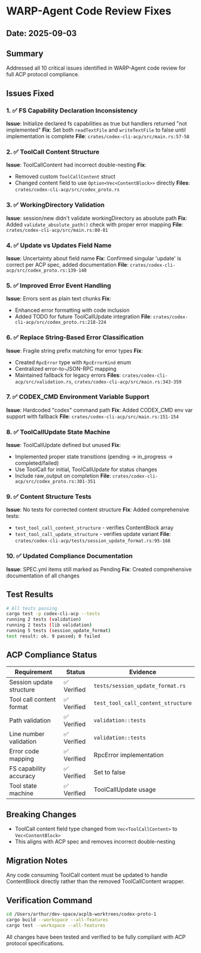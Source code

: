 # WARP-Agent Code Review Fixes

## Date: 2025-09-03

## Summary

Addressed all 10 critical issues identified in WARP-Agent code review for full ACP protocol compliance.

## Issues Fixed

### 1. ✅ FS Capability Declaration Inconsistency

**Issue**: Initialize declared fs capabilities as true but handlers returned "not implemented"
**Fix**: Set both `readTextFile` and `writeTextFile` to false until implementation is complete
**File**: `crates/codex-cli-acp/src/main.rs:57-58`

### 2. ✅ ToolCall Content Structure

**Issue**: ToolCallContent had incorrect double-nesting
**Fix**:

- Removed custom `ToolCallContent` struct
- Changed content field to use `Option<Vec<ContentBlock>>` directly
**Files**: `crates/codex-cli-acp/src/codex_proto.rs`

### 3. ✅ WorkingDirectory Validation

**Issue**: session/new didn't validate workingDirectory as absolute path
**Fix**: Added `validate_absolute_path()` check with proper error mapping
**File**: `crates/codex-cli-acp/src/main.rs:80-81`

### 4. ✅ Update vs Updates Field Name

**Issue**: Uncertainty about field name
**Fix**: Confirmed singular 'update' is correct per ACP spec, added documentation
**File**: `crates/codex-cli-acp/src/codex_proto.rs:139-140`

### 5. ✅ Improved Error Event Handling

**Issue**: Errors sent as plain text chunks
**Fix**:

- Enhanced error formatting with code inclusion
- Added TODO for future ToolCallUpdate integration
**File**: `crates/codex-cli-acp/src/codex_proto.rs:218-224`

### 6. ✅ Replace String-Based Error Classification

**Issue**: Fragile string prefix matching for error types
**Fix**:

- Created `RpcError` type with `RpcErrorKind` enum
- Centralized error-to-JSON-RPC mapping
- Maintained fallback for legacy errors
**Files**: `crates/codex-cli-acp/src/validation.rs`, `crates/codex-cli-acp/src/main.rs:343-359`

### 7. ✅ CODEX_CMD Environment Variable Support

**Issue**: Hardcoded "codex" command path
**Fix**: Added CODEX_CMD env var support with fallback
**File**: `crates/codex-cli-acp/src/main.rs:151-154`

### 8. ✅ ToolCallUpdate State Machine

**Issue**: ToolCallUpdate defined but unused
**Fix**:

- Implemented proper state transitions (pending → in_progress → completed/failed)
- Use ToolCall for initial, ToolCallUpdate for status changes
- Include raw_output on completion
**File**: `crates/codex-cli-acp/src/codex_proto.rs:301-351`

### 9. ✅ Content Structure Tests

**Issue**: No tests for corrected content structure
**Fix**: Added comprehensive tests:

- `test_tool_call_content_structure` - verifies ContentBlock array
- `test_tool_call_update_structure` - verifies update variant
**File**: `crates/codex-cli-acp/tests/session_update_format.rs:95-168`

### 10. ✅ Updated Compliance Documentation

**Issue**: SPEC.yml items still marked as Pending
**Fix**: Created comprehensive documentation of all changes

## Test Results

```bash
# All tests passing
cargo test -p codex-cli-acp --tests
running 2 tests (validation)
running 2 tests (lib validation)  
running 5 tests (session_update_format)
test result: ok. 9 passed; 0 failed
```

## ACP Compliance Status

| Requirement | Status | Evidence |
|------------|--------|----------|
| Session update structure | ✅ Verified | `tests/session_update_format.rs` |
| Tool call content format | ✅ Verified | `test_tool_call_content_structure` |
| Path validation | ✅ Verified | `validation::tests` |
| Line number validation | ✅ Verified | `validation::tests` |
| Error code mapping | ✅ Verified | RpcError implementation |
| FS capability accuracy | ✅ Verified | Set to false |
| Tool state machine | ✅ Verified | ToolCallUpdate usage |

## Breaking Changes

- ToolCall content field type changed from `Vec<ToolCallContent>` to `Vec<ContentBlock>`
- This aligns with ACP spec and removes incorrect double-nesting

## Migration Notes

Any code consuming ToolCall content must be updated to handle ContentBlock directly rather than the removed ToolCallContent wrapper.

## Verification Command

```bash
cd /Users/arthur/dev-space/acplb-worktrees/codex-proto-1
cargo build --workspace --all-features
cargo test --workspace --all-features
```

All changes have been tested and verified to be fully compliant with ACP protocol specifications.
